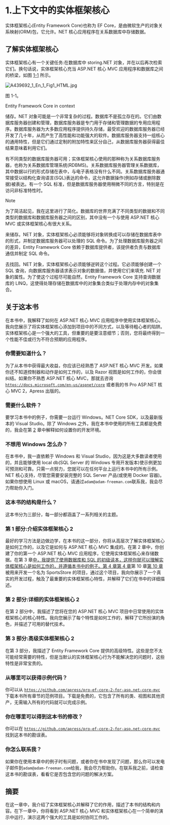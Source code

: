 # 1.上下文中的实体框架核心

实体框架核心(Entity Framework Core)也称为 EF Core，是由微软生产的对象关系映射(ORM)包，它允许。NET 核心应用程序在关系数据库中存储数据。

## 了解实体框架核心

实体框架核心有一个关键任务:在数据库中 storing.NET 对象，并在以后再次检索它们。换句话说，实体框架核心充当 ASP.NET 核心 MVC 应用程序和数据库之间的桥梁，如图 [1-1](#Fig1) 所示。

![A439692_1_En_1_Fig1_HTML.jpg](A439692_1_En_1_Fig1_HTML.jpg)

图 1-1。

Entity Framework Core in context

储存。NET 对象可能是一个非常复杂的过程。数据库不是孤立存在的。它们由数据库服务器创建和管理，数据库服务器是专门用于存储和管理数据的专用应用程序。数据库服务器为大多数应用程序提供持久存储，最受欢迎的数据库服务器已经开发了几十年，从而产生了高性能和功能强大的软件。数据库服务器支持一组核心的通用特性，但是它们通过定制的附加特性来区分自己，从数据库服务器获得最佳结果意味着利用它们。

有不同类型的数据库服务器可用；实体框架核心使用的那种称为关系数据库服务器，也称为关系数据库管理系统(RDBMS)。关系数据库服务器管理关系数据库，其中数据以行的形式存储在表中，与电子表格没有什么不同。关系数据库服务器通常接受以结构化查询语言(SQL)表达的命令，这允许数据操作(例如存储或删除数据)被表达。有一个 SQL 标准，但是数据库服务器使用稍微不同的方言，特别是在访问非标准特性时。

Note

为了简洁起见，我在这里进行了简化。数据库的世界充满了不同类型的数据和不同类型的数据库和数据库服务器之间的区别，其中没有一个与使用 ASP.NET 核心 MVC 或实体框架核心有很大关系。

来储存。NET 对象，实体框架核心必须能够将对象转换成可以存储在数据库表中的形式，并制定数据库服务器可以处理的 SQL 命令。为了处理数据库服务器之间的差异，Entity Framework Core 依赖于数据库提供者，该提供者负责与数据库通信并制定 SQL 命令。

去找回。NET 对象，实体框架核心必须能够逆转这个过程。它必须能够创建一个 SQL 查询，向数据库服务器请求表示对象的数据值，并使用它们来填充. NET 对象的属性。为了使这个过程尽可能自然，Entity Framework Core 支持查询数据库的 LINQ，这使得处理存储在数据库中的对象集合类似于处理内存中的对象集合。

## 关于这本书

在本书中，我解释了如何在 ASP.NET 核心 MVC 应用程序中使用实体框架核心。我向您展示了将实体框架核心添加到项目中的不同方式，以及等待粗心者的陷阱。实体框架核心是一个强大的工具，但重要的是要注意细节；否则，您将最终得到一个性能不佳或行为不符合预期的应用程序。

### 你需要知道什么？

为了从本书中获得最大收益，你应该已经熟悉了 ASP.NET 核心 MVC 开发。如果你还不知道控制器和动作是如何工作的，以及 Razor 视图是如何工作的，你会很纠结。如果你不熟悉 ASP.NET 核心 MVC，那就去咨询 [`https://docs.microsoft.com/en-us/aspnet/core`](https://docs.microsoft.com/en-us/aspnet/core) 或者我的书 Pro ASP.NET 核心 MVC 2，Apress 出版的。

### 需要什么软件？

要学习本书中的例子，你需要一台运行 Windows。NET Core SDK，以及最新版本的 Visual Studio。除了 Windows 之外，我在本书中使用的所有工具都是免费的，我会在第 [2](02.html) 章中解释如何设置你的开发环境。

### 不想用 Windows 怎么办？

在本书中，我一直依赖于 Windows 和 Visual Studio，因为这是大多数读者使用的，并且能够使用 local db(SQL Server 的 Windows 专用开发版本)使示例更加可预测和可靠。只需一点努力，您就可以在任何平台上运行本书中的所有示例。NET 核心支持，尽管您需要安装完整的 SQL Server 产品(或使用 Docker 容器)。如果你想使用 Linux 或 macOS，请通过`adam@adam-freeman.com`联系我，我会尽力帮助你入门。

### 这本书的结构是什么？

这本书分为三部分，每一部分都涵盖了一系列相关的主题。

### 第 1 部分:介绍实体框架核心 2

最好的学习方法是边做边学，在本书的这一部分，你将从高层次了解实体框架核心是如何工作的，以及它是如何与 ASP.NET 核心 MVC 集成的。在第 2 章中，你创建了你的第一个 ASP.NET 核心 MVC 应用程序，它使用实体框架核心来存储数据。在第 3 章[中，我提供了使用数据库和 SQL 的初级读本，这样你就可以理解实体框架核心是如何工作的，并遵循本书中的例子。第 4 章](03.html)[第 4 章](04.html)第 10 章[第 10 章](10.html)被用来开发一个名为 SportsStore 的项目，通过这个项目，我向你展示了一个真实的开发过程，触及了最重要的实体框架核心特性，并解释了它们在书中的详细描述。

### 第 2 部分:详细的实体框架核心 2

在第 2 部分中，我描述了您将在您的 ASP.NET 核心 MVC 项目中日常使用的实体框架核心的核心特性。我向您展示了每个特性是如何工作的，解释了它所扮演的角色，并描述了可用的替代技术。

### 第 3 部分:高级实体框架核心 2

在第 3 部分，我描述了 Entity Framework Core 提供的高级特性。这些是您不太可能经常需要的特性，但是当默认的实体框架核心行为不能解决您的问题时，这些特性是非常宝贵的。

### 从哪里可以获得示例代码？

你可以从 [`https://github.com/apress/pro-ef-core-2-for-asp.net-core-mvc`](https://github.com/apress/pro-ef-core-2-for-asp.net-core-mvc) 下载本书所有章节的范例项目。下载是免费的，它包含了所有的类、视图和其他资产，无需输入所有的代码就可以完成示例。

### 你在哪里可以得到这本书的修改？

你可以在 [`https://github.com/apress/pro-ef-core-2-for-asp.net-core-mvc`](https://github.com/apress/pro-ef-core-2-for-asp.net-core-mvc) 找到这本书的勘误表。

### 你怎么联系我？

如果你在使用本章中的例子时有问题，或者你在书中发现了问题，那么你可以发电子邮件到`adam@adam-freeman.com`给我，我会尽力帮助你。在联系我之前，请检查这本书的勘误表，看看它是否包含您的问题的解决方案。

## 摘要

在这一章中，我介绍了实体框架核心并解释了它的作用，描述了本书的结构和内容。在下一章中，你将看到 ASP.NET 核心 MVC 和实体框架核心在一个简单的演示中运行，演示这两个强大的工具是如何协同工作的。